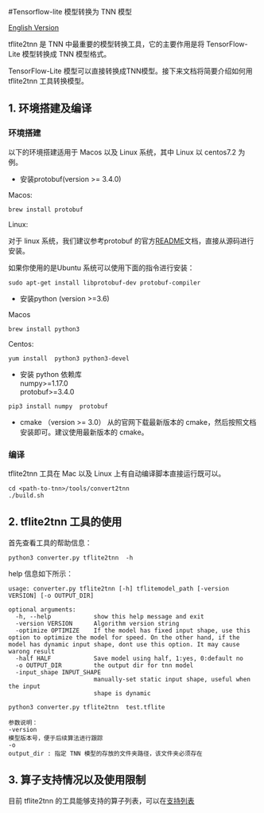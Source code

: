 #Tensorflow-lite 模型转换为 TNN 模型

[English Version](../../en/user/onnx2tnn_en.md)

tflite2tnn 是 TNN 中最重要的模型转换工具，它的主要作用是将 TensorFlow-Lite 模型转换成 TNN 模型格式。

TensorFlow-Lite 模型可以直接转换成TNN模型。接下来文档将简要介绍如何用 tflite2tnn 工具转换模型。
## 1. 环境搭建及编译
### 环境搭建
以下的环境搭建适用于 Macos 以及 Linux 系统，其中 Linux 以 centos7.2 为例。

- 安装protobuf(version >= 3.4.0)  

Macos:
```shell script
brew install protobuf
```

Linux:

对于 linux 系统，我们建议参考protobuf 的官方[README](https://github.com/protocolbuffers/protobuf/blob/master/src/README.md)文档，直接从源码进行安装。  

如果你使用的是Ubuntu 系统可以使用下面的指令进行安装：
```shell script
sudo apt-get install libprotobuf-dev protobuf-compiler
```



- 安装python (version >=3.6)  

Macos
```shell script
brew install python3
```
Centos:
```shell script
yum install  python3 python3-devel
```

- 安装 python 依赖库  
numpy>=1.17.0  
protobuf>=3.4.0
```shell script
pip3 install numpy  protobuf
```

- cmake （version >= 3.0）
从的官网下载最新版本的 cmake，然后按照文档安装即可。建议使用最新版本的 cmake。

### 编译
tflite2tnn 工具在 Mac 以及 Linux 上有自动编译脚本直接运行既可以。
 ```shell script
cd <path-to-tnn>/tools/convert2tnn
./build.sh 
 ```

## 2. tflite2tnn 工具的使用

首先查看工具的帮助信息：
```shell script
python3 converter.py tflite2tnn  -h
```
help 信息如下所示：
```text
usage: converter.py tflite2tnn [-h] tflitemodel_path [-version VERSION] [-o OUTPUT_DIR]

optional arguments:
  -h, --help            show this help message and exit
  -version VERSION      Algorithm version string
  -optimize OPTIMIZE    If the model has fixed input shape, use this option to optimize the model for speed. On the other hand, if the model has dynamic input shape, dont use this option. It may cause warong result
  -half HALF            Save model using half, 1:yes, 0:default no
  -o OUTPUT_DIR         the output dir for tnn model
  -input_shape INPUT_SHAPE
                        manually-set static input shape, useful when the input
                        shape is dynamic
```


```shell script
python3 converter.py tflite2tnn  test.tflite
```
```text
参数说明：
-version
模型版本号，便于后续算法进行跟踪
-o
output_dir : 指定 TNN 模型的存放的文件夹路径，该文件夹必须存在
```


## 3. 算子支持情况以及使用限制
目前 tflite2tnn 的工具能够支持的算子列表，可以在[支持列表](support_tflite_mode.md)